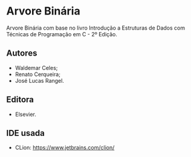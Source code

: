 # Arvore Binária

Arvore Binária com base no livro Introdução a Estruturas de Dados com Técnicas de Programação em C - 2º Edição.

## Autores

* Waldemar Celes;
* Renato Cerqueira;
* José Lucas Rangel.

## Editora

* Elsevier.

## IDE usada
* CLion: https://www.jetbrains.com/clion/
